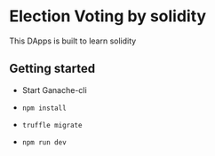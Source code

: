 # Election Voting by solidity

This DApps is built to learn solidity

## Getting started

- Start Ganache-cli

- `npm install`

- `truffle migrate`

- `npm run dev`